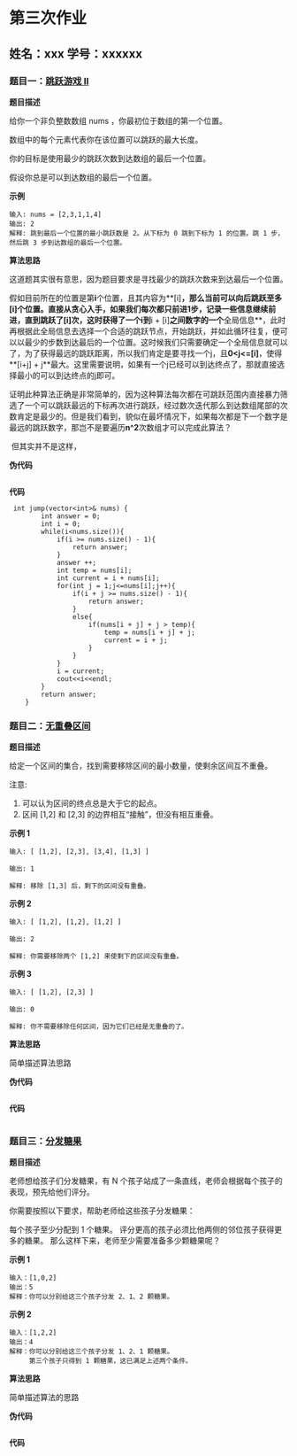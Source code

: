 # 第三次作业

## 姓名：xxx                                学号：xxxxxx

### 题目一：[跳跃游戏 II](https://leetcode-cn.com/problems/jump-game-ii/)

**题目描述**

给你一个非负整数数组 nums ，你最初位于数组的第一个位置。

数组中的每个元素代表你在该位置可以跳跃的最大长度。

你的目标是使用最少的跳跃次数到达数组的最后一个位置。

假设你总是可以到达数组的最后一个位置。

**示例**

```
输入: nums = [2,3,1,1,4]
输出: 2
解释: 跳到最后一个位置的最小跳跃数是 2。从下标为 0 跳到下标为 1 的位置。跳 1 步，然后跳 3 步到达数组的最后一个位置。
```

**算法思路**

​		这道题其实很有意思，因为题目要求是寻找最少的跳跃次数来到达最后一个位置。

​		假如目前所在的位置是第**i**个位置，且其内容为**[i]**，那么当前可以向后跳跃至多[i]个位置。直接从贪心入手，如果我们每次都只前进1步，记录一些信息继续前进，直到跳跃了[i]次，这时获得了一个i到**i + [i]**之间数字的一个**全局信息**，此时再根据此全局信息去选择一个合适的跳跃节点，开始跳跃，并如此循环往复，便可以以最少的步数到达最后的一个位置。这时候我们只需要确定一个全局信息就可以了，为了获得最远的跳跃距离，所以我们肯定是要寻找一个j，且**0<j<=[i]**，使得**[i+j] + j**最大。这里需要说明，如果有一个j已经可以到达终点了，那就直接选择最小的可以到达终点的j即可。

​		证明此种算法正确是非常简单的，因为这种算法每次都在可跳跃范围内直接暴力筛选了一个可以跳跃最远的下标再次进行跳跃，经过数次迭代那么到达数组尾部的次数肯定是最少的。但是我们看到，貌似在最坏情况下，如果每次都是下一个数字是最远的跳跃数字，那岂不是要遍历**n^2**次数组才可以完成此算法？

​		但其实并不是这样，

**伪代码**

```

```

**代码**

```
 int jump(vector<int>& nums) {
        int answer = 0;     
        int i = 0;
        while(i<nums.size()){
            if(i >= nums.size() - 1){
                return answer;
            }
            answer ++;
            int temp = nums[i];
            int current = i + nums[i];
            for(int j = 1;j<=nums[i];j++){
                if(i + j >= nums.size() - 1){
                    return answer;
                }
                else{
                    if(nums[i + j] + j > temp){
                        temp = nums[i + j] + j;
                        current = i + j;
                    }
                }
            }
            i = current;
            cout<<i<<endl;
        }
        return answer;
    }
```

### 题目二：[无重叠区间](https://leetcode-cn.com/problems/non-overlapping-intervals/)
**题目描述** 

给定一个区间的集合，找到需要移除区间的最小数量，使剩余区间互不重叠。

注意:

1. 可以认为区间的终点总是大于它的起点。
2. 区间 [1,2] 和 [2,3] 的边界相互“接触”，但没有相互重叠。

**示例 1**

```
输入: [ [1,2], [2,3], [3,4], [1,3] ]

输出: 1

解释: 移除 [1,3] 后，剩下的区间没有重叠。
```

**示例 2**

```
输入: [ [1,2], [1,2], [1,2] ]

输出: 2

解释: 你需要移除两个 [1,2] 来使剩下的区间没有重叠。
```

**示例 3**

```
输入: [ [1,2], [2,3] ]

输出: 0

解释: 你不需要移除任何区间，因为它们已经是无重叠的了。
```

**算法思路**

简单描述算法思路

**伪代码**

```

```

**代码**

```

```

### 题目三：[分发糖果](https://leetcode-cn.com/problems/candy/)

**题目描述** 

老师想给孩子们分发糖果，有 N 个孩子站成了一条直线，老师会根据每个孩子的表现，预先给他们评分。

你需要按照以下要求，帮助老师给这些孩子分发糖果：

每个孩子至少分配到 1 个糖果。
评分更高的孩子必须比他两侧的邻位孩子获得更多的糖果。
那么这样下来，老师至少需要准备多少颗糖果呢？

**示例 1**

```
输入：[1,0,2]
输出：5
解释：你可以分别给这三个孩子分发 2、1、2 颗糖果。
```

**示例 2**

```
输入：[1,2,2]
输出：4
解释：你可以分别给这三个孩子分发 1、2、1 颗糖果。 
     第三个孩子只得到 1 颗糖果，这已满足上述两个条件。
```

**算法思路**

简单描述算法的思路

**伪代码**

```

```

**代码**

```

```
